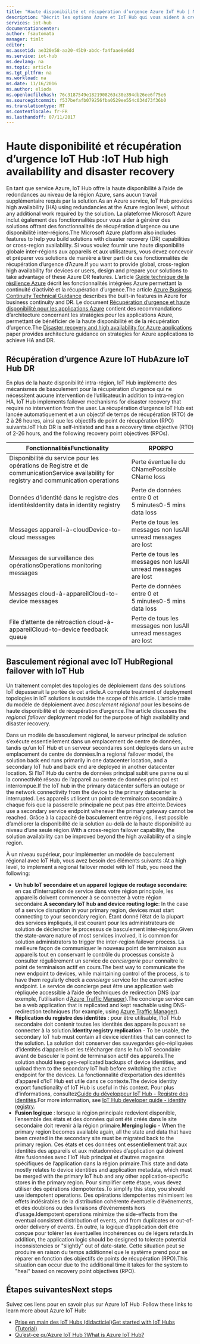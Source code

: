 ```yaml
---
title: "Haute disponibilité et récupération d’urgence Azure IoT Hub | Microsoft Docs"
description: "Décrit les options Azure et IoT Hub qui vous aident à créer des solutions Azure IoT à haute disponibilité dotées de fonctionnalités de récupération d’urgence."
services: iot-hub
documentationcenter: 
author: fsautomata
manager: timlt
editor: 
ms.assetid: ae320e58-aa20-45b9-abdc-fa4faae8e6dd
ms.service: iot-hub
ms.devlang: na
ms.topic: article
ms.tgt_pltfrm: na
ms.workload: na
ms.date: 11/16/2016
ms.author: elioda
ms.openlocfilehash: 76c3187549e1821908263c30e394db26ee6f75e6
ms.sourcegitcommit: f537befafb079256fba0529ee554c034d73f36b0
ms.translationtype: MT
ms.contentlocale: fr-FR
ms.lasthandoff: 07/11/2017
---
```

# <a name="iot-hub-high-availability-and-disaster-recovery"></a><span data-ttu-id="502db-103">Haute disponibilité et récupération d’urgence IoT Hub :</span><span class="sxs-lookup"><span data-stu-id="502db-103">IoT Hub high availability and disaster recovery</span></span>
<span data-ttu-id="502db-104">En tant que service Azure, IoT Hub offre la haute disponibilité à l’aide de redondances au niveau de la région Azure, sans aucun travail supplémentaire requis par la solution.</span><span class="sxs-lookup"><span data-stu-id="502db-104">As an Azure service, IoT Hub provides high availability (HA) using redundancies at the Azure region level, without any additional work required by the solution.</span></span> <span data-ttu-id="502db-105">La plateforme Microsoft Azure inclut également des fonctionnalités pour vous aider à générer des solutions offrant des fonctionnalités de récupération d’urgence ou une disponibilité inter-régions.</span><span class="sxs-lookup"><span data-stu-id="502db-105">The Microsoft Azure platform also includes features to help you build solutions with disaster recovery (DR) capabilities or cross-region availability.</span></span> <span data-ttu-id="502db-106">Si vous voulez fournir une haute disponibilité globale inter-régions aux appareils et aux utilisateurs, vous devez concevoir et préparer vos solutions de manière à tirer parti de ces fonctionnalités de récupération d’urgence d’Azure.</span><span class="sxs-lookup"><span data-stu-id="502db-106">If you want to provide global, cross-region high availability for devices or users, design and prepare your solutions to take advantage of these Azure DR features.</span></span> <span data-ttu-id="502db-107">L’article [Guide technique de la résilience Azure](../resiliency/resiliency-technical-guidance.md) décrit les fonctionnalités intégrées Azure permettant la continuité d’activité et la récupération d’urgence.</span><span class="sxs-lookup"><span data-stu-id="502db-107">The article [Azure Business Continuity Technical Guidance](../resiliency/resiliency-technical-guidance.md) describes the built-in features in Azure for business continuity and DR.</span></span> <span data-ttu-id="502db-108">Le document [Récupération d’urgence et haute disponibilité pour les applications Azure][Disaster recovery and high availability for Azure applications] contient des recommandations d’architecture concernant les stratégies pour les applications Azure, permettant de bénéficier de la haute disponibilité et de la récupération d’urgence.</span><span class="sxs-lookup"><span data-stu-id="502db-108">The [Disaster recovery and high availability for Azure applications][Disaster recovery and high availability for Azure applications] paper provides architecture guidance on strategies for Azure applications to achieve HA and DR.</span></span>

## <a name="azure-iot-hub-dr"></a><span data-ttu-id="502db-109">Récupération d’urgence Azure IoT Hub</span><span class="sxs-lookup"><span data-stu-id="502db-109">Azure IoT Hub DR</span></span>
<span data-ttu-id="502db-110">En plus de la haute disponibilité intra-région, IoT Hub implémente des mécanismes de basculement pour la récupération d’urgence qui ne nécessitent aucune intervention de l’utilisateur.</span><span class="sxs-lookup"><span data-stu-id="502db-110">In addition to intra-region HA, IoT Hub implements failover mechanisms for disaster recovery that require no intervention from the user.</span></span> <span data-ttu-id="502db-111">La récupération d’urgence IoT Hub est lancée automatiquement et a un objectif de temps de récupération (RTO) de 2 à 26 heures, ainsi que les objectifs de point de récupération (RPO) suivants.</span><span class="sxs-lookup"><span data-stu-id="502db-111">IoT Hub DR is self-initiated and has a recovery time objective (RTO) of 2-26 hours, and the following recovery point objectives (RPOs).</span></span>

| <span data-ttu-id="502db-112">Fonctionnalités</span><span class="sxs-lookup"><span data-stu-id="502db-112">Functionality</span></span> | <span data-ttu-id="502db-113">RPO</span><span class="sxs-lookup"><span data-stu-id="502db-113">RPO</span></span> |
| --- | --- |
| <span data-ttu-id="502db-114">Disponibilité du service pour les opérations de Registre et de communication</span><span class="sxs-lookup"><span data-stu-id="502db-114">Service availability for registry and communication operations</span></span> |<span data-ttu-id="502db-115">Perte éventuelle du CName</span><span class="sxs-lookup"><span data-stu-id="502db-115">Possible CName loss</span></span> |
| <span data-ttu-id="502db-116">Données d’identité dans le registre des identités</span><span class="sxs-lookup"><span data-stu-id="502db-116">Identity data in identity registry</span></span> |<span data-ttu-id="502db-117">Perte de données entre 0 et 5 minutes</span><span class="sxs-lookup"><span data-stu-id="502db-117">0-5 mins data loss</span></span> |
| <span data-ttu-id="502db-118">Messages appareil-à-cloud</span><span class="sxs-lookup"><span data-stu-id="502db-118">Device-to-cloud messages</span></span> |<span data-ttu-id="502db-119">Perte de tous les messages non lus</span><span class="sxs-lookup"><span data-stu-id="502db-119">All unread messages are lost</span></span> |
| <span data-ttu-id="502db-120">Messages de surveillance des opérations</span><span class="sxs-lookup"><span data-stu-id="502db-120">Operations monitoring messages</span></span> |<span data-ttu-id="502db-121">Perte de tous les messages non lus</span><span class="sxs-lookup"><span data-stu-id="502db-121">All unread messages are lost</span></span> |
| <span data-ttu-id="502db-122">Messages cloud-à-appareil</span><span class="sxs-lookup"><span data-stu-id="502db-122">Cloud-to-device messages</span></span> |<span data-ttu-id="502db-123">Perte de données entre 0 et 5 minutes</span><span class="sxs-lookup"><span data-stu-id="502db-123">0-5 mins data loss</span></span> |
| <span data-ttu-id="502db-124">File d’attente de rétroaction cloud-à-appareil</span><span class="sxs-lookup"><span data-stu-id="502db-124">Cloud-to-device feedback queue</span></span> |<span data-ttu-id="502db-125">Perte de tous les messages non lus</span><span class="sxs-lookup"><span data-stu-id="502db-125">All unread messages are lost</span></span> |

## <a name="regional-failover-with-iot-hub"></a><span data-ttu-id="502db-126">Basculement régional avec IoT Hub</span><span class="sxs-lookup"><span data-stu-id="502db-126">Regional failover with IoT Hub</span></span>
<span data-ttu-id="502db-127">Un traitement complet des topologies de déploiement dans des solutions IoT dépasserait la portée de cet article.</span><span class="sxs-lookup"><span data-stu-id="502db-127">A complete treatment of deployment topologies in IoT solutions is outside the scope of this article.</span></span> <span data-ttu-id="502db-128">L’article traite du modèle de déploiement avec *basculement régional* pour les besoins de haute disponibilité et de récupération d’urgence.</span><span class="sxs-lookup"><span data-stu-id="502db-128">The article discusses the *regional failover* deployment model for the purpose of high availability and disaster recovery.</span></span>

<span data-ttu-id="502db-129">Dans un modèle de basculement régional, le serveur principal de solution s’exécute essentiellement dans un emplacement de centre de données, tandis qu’un IoT Hub et un serveur secondaires sont déployés dans un autre emplacement de centre de données.</span><span class="sxs-lookup"><span data-stu-id="502db-129">In a regional failover model, the solution back end runs primarily in one datacenter location, and a secondary IoT hub and back end are deployed in another datacenter location.</span></span> <span data-ttu-id="502db-130">Si l’IoT Hub du centre de données principal subit une panne ou si la connectivité réseau de l’appareil au centre de données principal est interrompue.</span><span class="sxs-lookup"><span data-stu-id="502db-130">If the IoT hub in the primary datacenter suffers an outage or the network connectivity from the device to the primary datacenter is interrupted.</span></span> <span data-ttu-id="502db-131">Les appareils utilisent un point de terminaison secondaire à chaque fois que la passerelle principale ne peut pas être atteinte.</span><span class="sxs-lookup"><span data-stu-id="502db-131">Devices use a secondary service endpoint whenever the primary gateway cannot be reached.</span></span> <span data-ttu-id="502db-132">Grâce à la capacité de basculement entre régions, il est possible d’améliorer la disponibilité de la solution au-delà de la haute disponibilité au niveau d’une seule région.</span><span class="sxs-lookup"><span data-stu-id="502db-132">With a cross-region failover capability, the solution availability can be improved beyond the high availability of a single region.</span></span>

<span data-ttu-id="502db-133">À un niveau supérieur, pour implémenter un modèle de basculement régional avec IoT Hub, vous avez besoin des éléments suivants :</span><span class="sxs-lookup"><span data-stu-id="502db-133">At a high level, to implement a regional failover model with IoT Hub, you need the following:</span></span>

* <span data-ttu-id="502db-134">**Un hub IoT secondaire et un appareil logique de routage secondaire**: en cas d’interruption de service dans votre région principale, les appareils doivent commencer à se connecter à votre région secondaire.</span><span class="sxs-lookup"><span data-stu-id="502db-134">**A secondary IoT hub and device routing logic**: In the case of a service disruption in your primary region, devices must start connecting to your secondary region.</span></span> <span data-ttu-id="502db-135">Étant donné l’état de la plupart des services impliqués, il est courant pour les administrateurs de solution de déclencher le processus de basculement inter-régions.</span><span class="sxs-lookup"><span data-stu-id="502db-135">Given the state-aware nature of most services involved, it is common for solution administrators to trigger the inter-region failover process.</span></span> <span data-ttu-id="502db-136">La meilleure façon de communiquer le nouveau point de terminaison aux appareils tout en conservant le contrôle du processus consiste à consulter régulièrement un service de *conciergerie* pour connaître le point de terminaison actif en cours.</span><span class="sxs-lookup"><span data-stu-id="502db-136">The best way to communicate the new endpoint to devices, while maintaining control of the process, is to have them regularly check a *concierge* service for the current active endpoint.</span></span> <span data-ttu-id="502db-137">Le service de concierge peut être une application web répliquée accessible à l’aide de techniques de redirection DNS (par exemple, l’utilisation d’[Azure Traffic Manager][Azure Traffic Manager]).</span><span class="sxs-lookup"><span data-stu-id="502db-137">The concierge service can be a web application that is replicated and kept reachable using DNS-redirection techniques (for example, using [Azure Traffic Manager][Azure Traffic Manager]).</span></span>
* <span data-ttu-id="502db-138">**Réplication du registre des identités** : pour être utilisable, l’IoT Hub secondaire doit contenir toutes les identités des appareils pouvant se connecter à la solution.</span><span class="sxs-lookup"><span data-stu-id="502db-138">**Identity registry replication** - To be usable, the secondary IoT hub must contain all device identities that can connect to the solution.</span></span> <span data-ttu-id="502db-139">La solution doit conserver des sauvegardes géo-répliquées d’identités d’appareils et les télécharger dans le hub IoT secondaire avant de basculer le point de terminaison actif des appareils.</span><span class="sxs-lookup"><span data-stu-id="502db-139">The solution should keep geo-replicated backups of device identities, and upload them to the secondary IoT hub before switching the active endpoint for the devices.</span></span> <span data-ttu-id="502db-140">La fonctionnalité d’exportation des identités d’appareil d’IoT Hub est utile dans ce contexte.</span><span class="sxs-lookup"><span data-stu-id="502db-140">The device identity export functionality of IoT Hub is useful in this context.</span></span> <span data-ttu-id="502db-141">Pour plus d’informations, consultez[Guide du développeur IoT Hub - Registre des identités][IoT Hub developer guide - identity registry].</span><span class="sxs-lookup"><span data-stu-id="502db-141">For more information, see [IoT Hub developer guide - identity registry][IoT Hub developer guide - identity registry].</span></span>
* <span data-ttu-id="502db-142">**Fusion logique** : lorsque la région principale redevient disponible, l’ensemble des états et des données qui ont été créés dans le site secondaire doit revenir à la région primaire.</span><span class="sxs-lookup"><span data-stu-id="502db-142">**Merging logic** - When the primary region becomes available again, all the state and data that have been created in the secondary site must be migrated back to the primary region.</span></span> <span data-ttu-id="502db-143">Ces états et ces données ont essentiellement trait aux identités des appareils et aux métadonnées d’application qui doivent être fusionnées avec l’IoT Hub principal et d’autres magasins spécifiques de l’application dans la région primaire.</span><span class="sxs-lookup"><span data-stu-id="502db-143">This state and data mostly relates to device identities and application metadata, which must be merged with the primary IoT hub and any other application-specific stores in the primary region.</span></span> <span data-ttu-id="502db-144">Pour simplifier cette étape, vous devez utiliser des opérations idempotentes.</span><span class="sxs-lookup"><span data-stu-id="502db-144">To simplify this step, you should use idempotent operations.</span></span> <span data-ttu-id="502db-145">Des opérations idempotentes minimisent les effets indésirables de la distribution cohérente éventuelle d’événements, et des doublons ou des livraisons d’événements hors d’usage.</span><span class="sxs-lookup"><span data-stu-id="502db-145">Idempotent operations minimize the side-effects from the eventual consistent distribution of events, and from duplicates or out-of-order delivery of events.</span></span> <span data-ttu-id="502db-146">En outre, la logique d’application doit être conçue pour tolérer les éventuelles incohérences ou de légers retards.</span><span class="sxs-lookup"><span data-stu-id="502db-146">In addition, the application logic should be designed to tolerate potential inconsistencies or "slightly" out of date-state.</span></span> <span data-ttu-id="502db-147">Cette situation peut se produire en raison du temps additionnel que le système prend pour se réparer en fonction des objectifs de points de récupération (RPO).</span><span class="sxs-lookup"><span data-stu-id="502db-147">This situation can occur due to the additional time it takes for the system to "heal" based on recovery point objectives (RPO).</span></span>

## <a name="next-steps"></a><span data-ttu-id="502db-148">Étapes suivantes</span><span class="sxs-lookup"><span data-stu-id="502db-148">Next steps</span></span>
<span data-ttu-id="502db-149">Suivez ces liens pour en savoir plus sur Azure IoT Hub :</span><span class="sxs-lookup"><span data-stu-id="502db-149">Follow these links to learn more about Azure IoT Hub:</span></span>

* <span data-ttu-id="502db-150">[Prise en main des IoT Hubs (didacticiel)][lnk-get-started]</span><span class="sxs-lookup"><span data-stu-id="502db-150">[Get started with IoT Hubs (Tutorial)][lnk-get-started]</span></span>
* <span data-ttu-id="502db-151">[Qu’est-ce qu’Azure IoT Hub ?][What is Azure IoT Hub?]</span><span class="sxs-lookup"><span data-stu-id="502db-151">[What is Azure IoT Hub?][What is Azure IoT Hub?]</span></span>

[Disaster recovery and high availability for Azure applications]: ../resiliency/resiliency-disaster-recovery-high-availability-azure-applications.md
[Azure Business Continuity Technical Guidance]: https://azure.microsoft.com/documentation/articles/resiliency-technical-guidance/
[Azure Traffic Manager]: https://azure.microsoft.com/documentation/services/traffic-manager/
[IoT Hub developer guide - identity registry]: iot-hub-devguide-identity-registry.md

[lnk-get-started]: iot-hub-csharp-csharp-getstarted.md
[What is Azure IoT Hub?]: iot-hub-what-is-iot-hub.md

